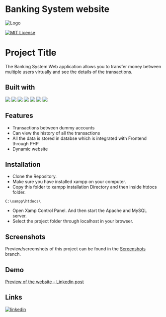 # Banking System website

![Logo](https://res.cloudinary.com/dcprg19es/image/upload/v1666507873/Miscellaneous/logo_czgnmx.svg)

[![MIT License](https://img.shields.io/badge/License-MIT-green.svg)](https://choosealicense.com/licenses/mit/)

# Project Title


The Banking System Web application allows you to transfer money between multiple users virtually and see the details of the transactions.

## Built with

<img src="https://img.shields.io/badge/HTML5-E34F26?style=for-the-badge&logo=html5&logoColor=white" /> <img src="https://img.shields.io/badge/CSS3-1572B6?style=for-the-badge&logo=css3&logoColor=white" /> <img src="https://img.shields.io/badge/PHP-777BB4?style=for-the-badge&logo=php&logoColor=white" /> <img src="https://img.shields.io/badge/MySQL-005C84?style=for-the-badge&logo=mysql&logoColor=white" /> <img src="https://img.shields.io/badge/JavaScript-323330?style=for-the-badge&logo=javascript&logoColor=F7DF1E" /> <img src="https://img.shields.io/badge/Xampp-F37623?style=for-the-badge&logo=xampp&logoColor=white" /> <img src="https://img.shields.io/badge/VSCode-0078D4?style=for-the-badge&logo=visual%20studio%20code&logoColor=white" />

## Features

- Transactions between dummy accounts
- Can view the history of all the transactions
- All the data is stored in databse which is integrated with Frontend through PHP
- Dynamic website 


## Installation

- Clone the Repository.
- Make sure you have installed xampp on your computer.
- Copy this folder to xampp installation Directory and then inside htdocs folder.
```
C:\xampp\htdocs\
```
- Open Xamp Control Panel. And then start the Apache and MySQL server.
- Select the project folder through localhost in your browser.
## Screenshots

Preview/screenshots of this project can be found in the [Screenshots](https://github.com/TheAlchemist75/Online-Banking-System/tree/main/Screenshots) branch.

## Demo

[Preview of the website - Linkedin post](https://www.linkedin.com/posts/shubham-manur-629006194_task1-task3-webdevelopment-activity-6855434943452065792-yPxO?utm_source=share&utm_medium=member_desktop)

## Links
[![linkedin](https://img.shields.io/badge/linkedin-0A66C2?style=for-the-badge&logo=linkedin&logoColor=white)](https://www.linkedin.com/in/shubham-manur-629006194/)
